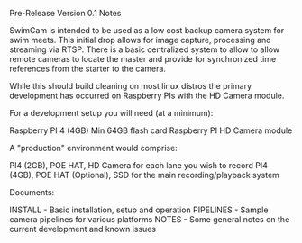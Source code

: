 Pre-Release Version 0.1 Notes

   SwimCam is intended to be used as a low cost backup camera system for swim meets. This initial drop allows for image capture, processing and streaming via RTSP.  There is a basic centralized system to allow to allow remote cameras to locate the master and provide for synchronized time references from the starter to the camera.


   While this should build cleaning on most linux distros the primary development has occurred on Raspberry PIs with the HD Camera module.

   For a development setup you will need (at a minimum):

   Raspberry PI 4 (4GB)
   Min 64GB flash card
   Raspberry PI HD Camera module

   A "production" environment would comprise:

   PI4 (2GB), POE HAT, HD Camera for each lane you wish to record
   PI4 (4GB), POE HAT (Optional), SSD for the main recording/playback system

Documents:

INSTALL - Basic installation, setup and operation
PIPELINES - Sample camera pipelines for various platforms
NOTES - Some general notes on the current development and known issues


